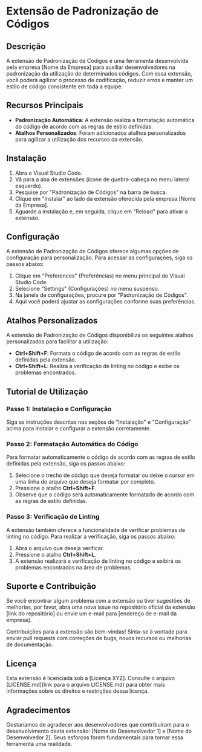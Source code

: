 # Extensão de Padronização de Códigos

## Descrição
A extensão de Padronização de Códigos é uma ferramenta desenvolvida pela empresa [Nome da Empresa] para auxiliar desenvolvedores na padronização da utilização de determinados códigos. Com essa extensão, você poderá agilizar o processo de codificação, reduzir erros e manter um estilo de código consistente em toda a equipe.

## Recursos Principais
- **Padronização Automática**: A extensão realiza a formatação automática do código de acordo com as regras de estilo definidas.
- **Atalhos Personalizados**: Foram adicionados atalhos personalizados para agilizar a utilização dos recursos da extensão.

## Instalação
1. Abra o Visual Studio Code.
2. Vá para a aba de extensões (ícone de quebra-cabeça no menu lateral esquerdo).
3. Pesquise por "Padronização de Códigos" na barra de busca.
4. Clique em "Instalar" ao lado da extensão oferecida pela empresa [Nome da Empresa].
5. Aguarde a instalação e, em seguida, clique em "Reload" para ativar a extensão.

## Configuração
A extensão de Padronização de Códigos oferece algumas opções de configuração para personalização. Para acessar as configurações, siga os passos abaixo:

1. Clique em "Preferences" (Preferências) no menu principal do Visual Studio Code.
2. Selecione "Settings" (Configurações) no menu suspenso.
3. Na janela de configurações, procure por "Padronização de Códigos".
4. Aqui você poderá ajustar as configurações conforme suas preferências.

## Atalhos Personalizados
A extensão de Padronização de Códigos disponibiliza os seguintes atalhos personalizados para facilitar a utilização:

- **Ctrl+Shift+F**: Formata o código de acordo com as regras de estilo definidas pela extensão.
- **Ctrl+Shift+L**: Realiza a verificação de linting no código e exibe os problemas encontrados.

## Tutorial de Utilização

### Passo 1: Instalação e Configuração
Siga as instruções descritas nas seções de "Instalação" e "Configuração" acima para instalar e configurar a extensão corretamente.

### Passo 2: Formatação Automática do Código
Para formatar automaticamente o código de acordo com as regras de estilo definidas pela extensão, siga os passos abaixo:

1. Selecione o trecho de código que deseja formatar ou deixe o cursor em uma linha do arquivo que deseja formatar por completo.
2. Pressione o atalho **Ctrl+Shift+F**.
3. Observe que o código será automaticamente formatado de acordo com as regras de estilo definidas.

### Passo 3: Verificação de Linting
A extensão também oferece a funcionalidade de verificar problemas de linting no código. Para realizar a verificação, siga os passos abaixo:

1. Abra o arquivo que deseja verificar.
2. Pressione o atalho **Ctrl+Shift+L**.
3. A extensão realizará a verificação de linting no código e exibirá os problemas encontrados na área de problemas.

## Suporte e Contribuição
Se você encontrar algum problema com a extensão ou tiver sugestões de melhorias, por favor, abra uma nova issue no repositório oficial da extensão [link do repositório] ou envie um e-mail para [endereço de e-mail da empresa].

Contribuições para a extensão são bem-vindas! Sinta-se à vontade para enviar pull requests com correções de bugs, novos recursos ou melhorias de documentação.

## Licença
Esta extensão é licenciada sob a [Licença XYZ]. Consulte o arquivo [LICENSE.md](link para o arquivo LICENSE.md) para obter mais informações sobre os direitos e restrições dessa licença.

## Agradecimentos
Gostaríamos de agradecer aos desenvolvedores que contribuíram para o desenvolvimento desta extensão: [Nome do Desenvolvedor 1] e [Nome do Desenvolvedor 2]. Seus esforços foram fundamentais para tornar essa ferramenta uma realidade.
